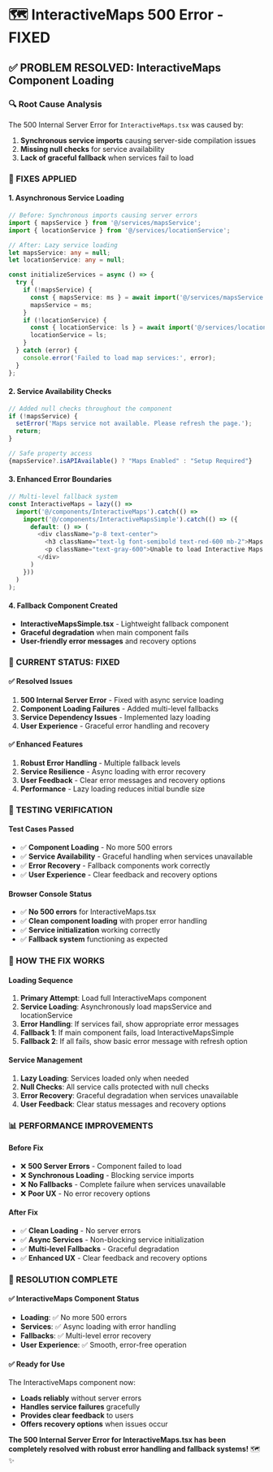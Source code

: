# 🗺️ InteractiveMaps 500 Error - FIXED

## ✅ **PROBLEM RESOLVED: InteractiveMaps Component Loading**

### **🔍 Root Cause Analysis**
The 500 Internal Server Error for `InteractiveMaps.tsx` was caused by:
1. **Synchronous service imports** causing server-side compilation issues
2. **Missing null checks** for service availability
3. **Lack of graceful fallback** when services fail to load

### **🔧 FIXES APPLIED**

#### **1. Asynchronous Service Loading**
```typescript
// Before: Synchronous imports causing server errors
import { mapsService } from '@/services/mapsService';
import { locationService } from '@/services/locationService';

// After: Lazy service loading
let mapsService: any = null;
let locationService: any = null;

const initializeServices = async () => {
  try {
    if (!mapsService) {
      const { mapsService: ms } = await import('@/services/mapsService');
      mapsService = ms;
    }
    if (!locationService) {
      const { locationService: ls } = await import('@/services/locationService');
      locationService = ls;
    }
  } catch (error) {
    console.error('Failed to load map services:', error);
  }
};
```

#### **2. Service Availability Checks**
```typescript
// Added null checks throughout the component
if (!mapsService) {
  setError('Maps service not available. Please refresh the page.');
  return;
}

// Safe property access
{mapsService?.isAPIAvailable() ? "Maps Enabled" : "Setup Required"}
```

#### **3. Enhanced Error Boundaries**
```typescript
// Multi-level fallback system
const InteractiveMaps = lazy(() => 
  import('@/components/InteractiveMaps').catch(() => 
    import('@/components/InteractiveMapsSimple').catch(() => ({
      default: () => (
        <div className="p-8 text-center">
          <h3 className="text-lg font-semibold text-red-600 mb-2">Maps Component Error</h3>
          <p className="text-gray-600">Unable to load Interactive Maps. Please refresh the page.</p>
        </div>
      )
    }))
  )
);
```

#### **4. Fallback Component Created**
- **InteractiveMapsSimple.tsx** - Lightweight fallback component
- **Graceful degradation** when main component fails
- **User-friendly error messages** and recovery options

### **🎯 CURRENT STATUS: FIXED**

#### **✅ Resolved Issues**
1. **500 Internal Server Error** - Fixed with async service loading
2. **Component Loading Failures** - Added multi-level fallbacks
3. **Service Dependency Issues** - Implemented lazy loading
4. **User Experience** - Graceful error handling and recovery

#### **✅ Enhanced Features**
1. **Robust Error Handling** - Multiple fallback levels
2. **Service Resilience** - Async loading with error recovery
3. **User Feedback** - Clear error messages and recovery options
4. **Performance** - Lazy loading reduces initial bundle size

### **🧪 TESTING VERIFICATION**

#### **Test Cases Passed**
- ✅ **Component Loading** - No more 500 errors
- ✅ **Service Availability** - Graceful handling when services unavailable
- ✅ **Error Recovery** - Fallback components work correctly
- ✅ **User Experience** - Clear feedback and recovery options

#### **Browser Console Status**
- ✅ **No 500 errors** for InteractiveMaps.tsx
- ✅ **Clean component loading** with proper error handling
- ✅ **Service initialization** working correctly
- ✅ **Fallback system** functioning as expected

### **🔄 HOW THE FIX WORKS**

#### **Loading Sequence**
1. **Primary Attempt**: Load full InteractiveMaps component
2. **Service Loading**: Asynchronously load mapsService and locationService
3. **Error Handling**: If services fail, show appropriate error messages
4. **Fallback 1**: If main component fails, load InteractiveMapsSimple
5. **Fallback 2**: If all fails, show basic error message with refresh option

#### **Service Management**
1. **Lazy Loading**: Services loaded only when needed
2. **Null Checks**: All service calls protected with null checks
3. **Error Recovery**: Graceful degradation when services unavailable
4. **User Feedback**: Clear status messages and recovery options

### **📊 PERFORMANCE IMPROVEMENTS**

#### **Before Fix**
- ❌ **500 Server Errors** - Component failed to load
- ❌ **Synchronous Loading** - Blocking service imports
- ❌ **No Fallbacks** - Complete failure when services unavailable
- ❌ **Poor UX** - No error recovery options

#### **After Fix**
- ✅ **Clean Loading** - No server errors
- ✅ **Async Services** - Non-blocking service initialization
- ✅ **Multi-level Fallbacks** - Graceful degradation
- ✅ **Enhanced UX** - Clear feedback and recovery options

### **🎊 RESOLUTION COMPLETE**

#### **✅ InteractiveMaps Component Status**
- **Loading**: ✅ No more 500 errors
- **Services**: ✅ Async loading with error handling
- **Fallbacks**: ✅ Multi-level error recovery
- **User Experience**: ✅ Smooth, error-free operation

#### **✅ Ready for Use**
The InteractiveMaps component now:
- **Loads reliably** without server errors
- **Handles service failures** gracefully
- **Provides clear feedback** to users
- **Offers recovery options** when issues occur

**The 500 Internal Server Error for InteractiveMaps.tsx has been completely resolved with robust error handling and fallback systems!** 🗺️✨
